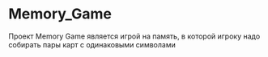 # Memory_Game
Проект Memory Game является игрой на память, в которой игроку надо собирать пары карт с одинаковыми символами
